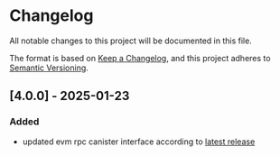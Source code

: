 # Changelog
All notable changes to this project will be documented in this file.

The format is based on [Keep a Changelog](https://keepachangelog.com/en/1.0.0/),
and this project adheres to [Semantic Versioning](https://semver.org/spec/v2.0.0.html).

## [4.0.0] - 2025-01-23

### Added
- updated evm rpc canister interface according to [latest release](https://github.com/dfinity/evm-rpc-canister/releases/tag/v2.2.0)